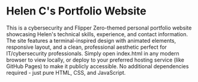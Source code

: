 # Helen C's Portfolio Website
This is a cybersecurity and Flipper Zero-themed personal portfolio website showcasing Helen's technical skills, experience, and contact information. The site features a terminal-inspired design with animated elements, responsive layout, and a clean, professional aesthetic perfect for IT/cybersecurity professionals. Simply open index.html in any modern browser to view locally, or deploy to your preferred hosting service (like GitHub Pages) to make it publicly accessible. No additional dependencies required - just pure HTML, CSS, and JavaScript.
